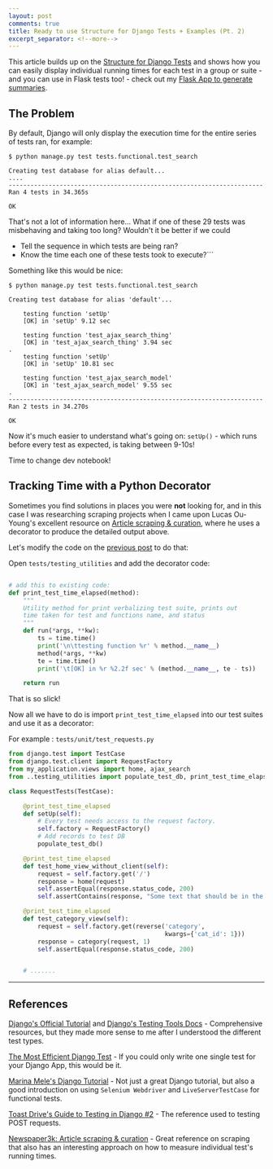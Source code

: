 ```yaml
---
layout: post
comments: true
title: Ready to use Structure for Django Tests + Examples (Pt. 2)
excerpt_separator: <!--more-->
---
```


This article builds up on the [Structure for Django Tests](/2015/09/21/how-to-test-django-applications_pt1/) and shows how you can easily display individual running times for each test in a group or suite - and you can use in Flask tests too! - check out my [Flask App to generate summaries](https://github.com/dezoito/flask_Summarizer/).

<!--more-->

## The Problem
By default, Django will only display the execution time for the entire series of tests ran, for example:

```
$ python manage.py test tests.functional.test_search 

Creating test database for alias default...
....
----------------------------------------------------------------------
Ran 4 tests in 34.365s

OK
```

That's not a lot of information here... What if one of these 29 tests was misbehaving and taking too long? Wouldn't it be better if we could

 - Tell the sequence in which tests are being ran?
 - Know the time each one of these tests took to execute?```
 
Something like this would be nice:

```
$ python manage.py test tests.functional.test_search 

Creating test database for alias 'default'...

    testing function 'setUp'
    [OK] in 'setUp' 9.12 sec

    testing function 'test_ajax_search_thing'
    [OK] in 'test_ajax_search_thing' 3.94 sec
.
    testing function 'setUp'
    [OK] in 'setUp' 10.81 sec

    testing function 'test_ajax_search_model'
    [OK] in 'test_ajax_search_model' 9.55 sec
.
----------------------------------------------------------------------
Ran 2 tests in 34.270s

OK
```
Now it's much easier to understand what's going on: `setUp()` - which runs before every test as expected, is taking between 9-10s!

Time to change dev notebook!

## Tracking Time with a Python Decorator
Sometimes you find solutions in places you were **not** looking for, and in this case I was researching scraping projects when I came upon Lucas Ou-Young's excellent resource on [Article scraping & curation](https://github.com/codelucas/newspaper), where he uses a decorator to produce the detailed output above.

Let's modify the code on the [previous post](/2015/09/21/how-to-test-django-applications_pt1/) to do that:

Open `tests/testing_utilities` and add the decorator code:

```python

# add this to existing code:
def print_test_time_elapsed(method):
    """
    Utility method for print verbalizing test suite, prints out
    time taken for test and functions name, and status
    """
    def run(*args, **kw):
        ts = time.time()
        print('\n\ttesting function %r' % method.__name__)
        method(*args, **kw)
        te = time.time()
        print('\t[OK] in %r %2.2f sec' % (method.__name__, te - ts))

    return run
```

That is so slick!

Now all we have to do is import `print_test_time_elapsed` into our test suites and use it as a decorator:


For example : `tests/unit/test_requests.py`

```python
from django.test import TestCase
from django.test.client import RequestFactory
from my_application.views import home, ajax_search
from ..testing_utilities import populate_test_db, print_test_time_elapsed

class RequestTests(TestCase):

    @print_test_time_elapsed
    def setUp(self):
        # Every test needs access to the request factory.
        self.factory = RequestFactory()
        # Add records to test DB
        populate_test_db()

    @print_test_time_elapsed
    def test_home_view_without_client(self):
        request = self.factory.get('/')
        response = home(request)
        self.assertEqual(response.status_code, 200)
        self.assertContains(response, "Some text that should be in the HOME view")

    @print_test_time_elapsed
    def test_category_view(self):
        request = self.factory.get(reverse('category',
                                           kwargs={'cat_id': 1}))
        response = category(request, 1)
        self.assertEqual(response.status_code, 200)


    # .......

```


---
## References
[Django's Official Tutorial](https://docs.djangoproject.com/en/1.8/intro/tutorial05/) and [Django's Testing Tools Docs](https://docs.djangoproject.com/en/1.8/topics/testing/tools/) - Comprehensive resources, but they made more sense to me after I understood the different test types.

[The Most Efficient Django Test](http://blog.doismellburning.co.uk/the-most-efficient-django-test/) - If you could only write one single test for your Django App, this would be it.

[Marina Mele's Django Tutorial](http://www.marinamele.com/taskbuster-django-tutorial/create-home-page-with-tdd-staticfiles-templates-settings#tdd-tests) - Not just a great Django tutorial, but also a good introduction on using `Selenium Webdriver` and `LiveServerTestCase` for functional tests.

[Toast Drive's Guide to Testing in Django #2](http://toastdriven.com/blog/2011/apr/17/guide-to-testing-in-django-2/) - The reference used to testing POST requests.

[Newspaper3k: Article scraping & curation](https://github.com/codelucas/newspaper) - Great reference on scraping that also has an interesting approach on how to measure individual test's running times.

